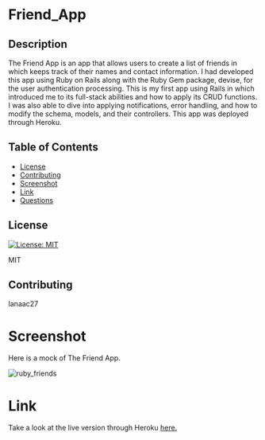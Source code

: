 # Friend_App
## Description

The Friend App is an app that allows users to create a list of friends in which keeps track of their names and contact information. I had developed this app using Ruby on Rails along with the Ruby Gem package, devise, for the user authentication processing. This is my first app using Rails in which introduced me to its full-stack abilities and how to apply its CRUD functions. I was also able to dive into applying notifications, error handling, and how to modify the schema, models, and their controllers. This app was deployed through Heroku.      

## Table of Contents

* [License](#license)
* [Contributing](#contributing)
* [Screenshot](#screenshot)
* [Link](#link)
* [Questions](#questions)

## License

[![License: MIT](https://img.shields.io/badge/License-MIT-yellow.svg)](https://opensource.org/licenses/MIT)

MIT

## Contributing

Ianaac27

# Screenshot

Here is a mock of The Friend App.

![ruby_friends](public/screenshot.jpg)

# Link

Take a look at the live version through Heroku [here.](https://friends-app-ifc.herokuapp.com/)
